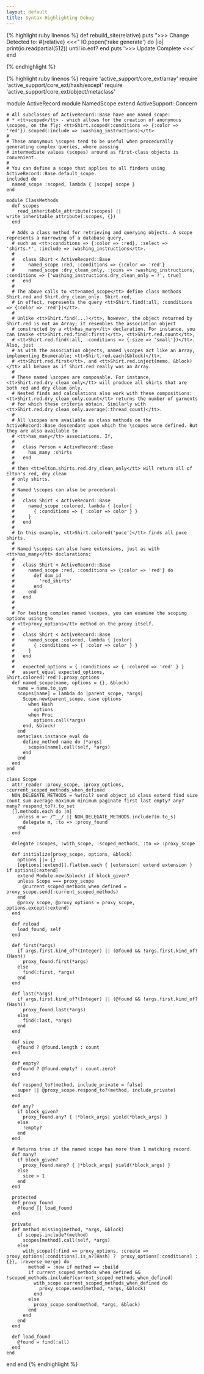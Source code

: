 ```yaml
--- 
layout: default
title: Syntax Highlighting Debug
---
```

{% highlight ruby linenos %}
  def rebuild_site(relative)
    puts ">>> Change Detected to: #{relative} <<<"
    IO.popen('rake generate') do |io|
      print(io.readpartial(512)) until io.eof?
    end
    puts '>>> Update Complete <<<'
  end
  
{% endhighlight %}

{% highlight ruby linenos %}
require 'active_support/core_ext/array'
require 'active_support/core_ext/hash/except'
require 'active_support/core_ext/object/metaclass'

module ActiveRecord
  module NamedScope
    extend ActiveSupport::Concern

    # All subclasses of ActiveRecord::Base have one named scope:
    # * <tt>scoped</tt> - which allows for the creation of anonymous \scopes, on the fly: <tt>Shirt.scoped(:conditions => {:color => 'red'}).scoped(:include => :washing_instructions)</tt>
    #
    # These anonymous \scopes tend to be useful when procedurally generating complex queries, where passing
    # intermediate values (scopes) around as first-class objects is convenient.
    #
    # You can define a scope that applies to all finders using ActiveRecord::Base.default_scope.
    included do
      named_scope :scoped, lambda { |scope| scope }
    end

    module ClassMethods
      def scopes
        read_inheritable_attribute(:scopes) || write_inheritable_attribute(:scopes, {})
      end

      # Adds a class method for retrieving and querying objects. A scope represents a narrowing of a database query,
      # such as <tt>:conditions => {:color => :red}, :select => 'shirts.*', :include => :washing_instructions</tt>.
      #
      #   class Shirt < ActiveRecord::Base
      #     named_scope :red, :conditions => {:color => 'red'}
      #     named_scope :dry_clean_only, :joins => :washing_instructions, :conditions => ['washing_instructions.dry_clean_only = ?', true]
      #   end
      # 
      # The above calls to <tt>named_scope</tt> define class methods Shirt.red and Shirt.dry_clean_only. Shirt.red, 
      # in effect, represents the query <tt>Shirt.find(:all, :conditions => {:color => 'red'})</tt>.
      #
      # Unlike <tt>Shirt.find(...)</tt>, however, the object returned by Shirt.red is not an Array; it resembles the association object
      # constructed by a <tt>has_many</tt> declaration. For instance, you can invoke <tt>Shirt.red.find(:first)</tt>, <tt>Shirt.red.count</tt>,
      # <tt>Shirt.red.find(:all, :conditions => {:size => 'small'})</tt>. Also, just
      # as with the association objects, named \scopes act like an Array, implementing Enumerable; <tt>Shirt.red.each(&block)</tt>,
      # <tt>Shirt.red.first</tt>, and <tt>Shirt.red.inject(memo, &block)</tt> all behave as if Shirt.red really was an Array.
      #
      # These named \scopes are composable. For instance, <tt>Shirt.red.dry_clean_only</tt> will produce all shirts that are both red and dry clean only.
      # Nested finds and calculations also work with these compositions: <tt>Shirt.red.dry_clean_only.count</tt> returns the number of garments
      # for which these criteria obtain. Similarly with <tt>Shirt.red.dry_clean_only.average(:thread_count)</tt>.
      #
      # All \scopes are available as class methods on the ActiveRecord::Base descendant upon which the \scopes were defined. But they are also available to
      # <tt>has_many</tt> associations. If,
      #
      #   class Person < ActiveRecord::Base
      #     has_many :shirts
      #   end
      #
      # then <tt>elton.shirts.red.dry_clean_only</tt> will return all of Elton's red, dry clean
      # only shirts.
      #
      # Named \scopes can also be procedural:
      #
      #   class Shirt < ActiveRecord::Base
      #     named_scope :colored, lambda { |color|
      #       { :conditions => { :color => color } }
      #     }
      #   end
      #
      # In this example, <tt>Shirt.colored('puce')</tt> finds all puce shirts.
      #
      # Named \scopes can also have extensions, just as with <tt>has_many</tt> declarations:
      #
      #   class Shirt < ActiveRecord::Base
      #     named_scope :red, :conditions => {:color => 'red'} do
      #       def dom_id
      #         'red_shirts'
      #       end
      #     end
      #   end
      #
      #
      # For testing complex named \scopes, you can examine the scoping options using the
      # <tt>proxy_options</tt> method on the proxy itself.
      #
      #   class Shirt < ActiveRecord::Base
      #     named_scope :colored, lambda { |color|
      #       { :conditions => { :color => color } }
      #     }
      #   end
      #
      #   expected_options = { :conditions => { :colored => 'red' } }
      #   assert_equal expected_options, Shirt.colored('red').proxy_options
      def named_scope(name, options = {}, &block)
        name = name.to_sym
        scopes[name] = lambda do |parent_scope, *args|
          Scope.new(parent_scope, case options
            when Hash
              options
            when Proc
              options.call(*args)
          end, &block)
        end
        metaclass.instance_eval do
          define_method name do |*args|
            scopes[name].call(self, *args)
          end
        end
      end
    end

    class Scope
      attr_reader :proxy_scope, :proxy_options, :current_scoped_methods_when_defined
      NON_DELEGATE_METHODS = %w(nil? send object_id class extend find size count sum average maximum minimum paginate first last empty? any? many? respond_to?).to_set
      [].methods.each do |m|
        unless m =~ /^__/ || NON_DELEGATE_METHODS.include?(m.to_s)
          delegate m, :to => :proxy_found
        end
      end

      delegate :scopes, :with_scope, :scoped_methods, :to => :proxy_scope

      def initialize(proxy_scope, options, &block)
        options ||= {}
        [options[:extend]].flatten.each { |extension| extend extension } if options[:extend]
        extend Module.new(&block) if block_given?
        unless Scope === proxy_scope
          @current_scoped_methods_when_defined = proxy_scope.send(:current_scoped_methods)
        end
        @proxy_scope, @proxy_options = proxy_scope, options.except(:extend)
      end

      def reload
        load_found; self
      end

      def first(*args)
        if args.first.kind_of?(Integer) || (@found && !args.first.kind_of?(Hash))
          proxy_found.first(*args)
        else
          find(:first, *args)
        end
      end

      def last(*args)
        if args.first.kind_of?(Integer) || (@found && !args.first.kind_of?(Hash))
          proxy_found.last(*args)
        else
          find(:last, *args)
        end
      end

      def size
        @found ? @found.length : count
      end

      def empty?
        @found ? @found.empty? : count.zero?
      end

      def respond_to?(method, include_private = false)
        super || @proxy_scope.respond_to?(method, include_private)
      end

      def any?
        if block_given?
          proxy_found.any? { |*block_args| yield(*block_args) }
        else
          !empty?
        end
      end

      # Returns true if the named scope has more than 1 matching record.
      def many?
        if block_given?
          proxy_found.many? { |*block_args| yield(*block_args) }
        else
          size > 1
        end
      end

      protected
      def proxy_found
        @found || load_found
      end

      private
      def method_missing(method, *args, &block)
        if scopes.include?(method)
          scopes[method].call(self, *args)
        else
          with_scope({:find => proxy_options, :create => proxy_options[:conditions].is_a?(Hash) ?  proxy_options[:conditions] : {}}, :reverse_merge) do
            method = :new if method == :build
            if current_scoped_methods_when_defined && !scoped_methods.include?(current_scoped_methods_when_defined)
              with_scope current_scoped_methods_when_defined do
                proxy_scope.send(method, *args, &block)
              end
            else
              proxy_scope.send(method, *args, &block)
            end
          end
        end
      end

      def load_found
        @found = find(:all)
      end
    end
  end
end
{% endhighlight %}